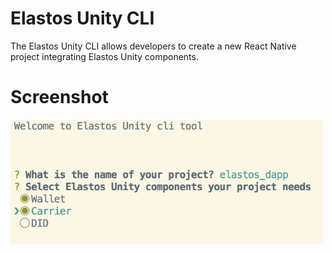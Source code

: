# Elastos Unity CLI

The Elastos Unity CLI allows developers to create a new React Native project integrating Elastos Unity components. 

# Screenshot

<img src="https://github.com/cyber-republic/elastos-unity-cli/blob/master/elastos_cli_screenshot.png" width="500" />
